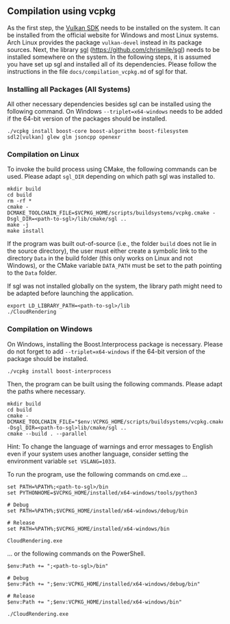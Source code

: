 ## Compilation using vcpkg

As the first step, the [Vulkan SDK](https://vulkan.lunarg.com/sdk/home) needs to be installed on the system. It can be
installed from the official website for Windows and most Linux systems. Arch Linux provides the package `vulkan-devel`
instead in its package sources. Next, the library [sgl](https://github.com/chrismile/sgl) (https://github.com/chrismile/sgl)
needs to be installed somewhere on the system. In the following steps, it is assumed you have set up sgl and installed
all of its dependencies. Please follow the instructions in the file `docs/compilation_vcpkg.md` of sgl for that.


### Installing all Packages (All Systems)

All other necessary dependencies besides sgl can be installed using the following command.
On Windows `--triplet=x64-windows` needs to be added if the 64-bit version of the packages should be installed.

```
./vcpkg install boost-core boost-algorithm boost-filesystem sdl2[vulkan] glew glm jsoncpp openexr
```


### Compilation on Linux

To invoke the build process using CMake, the following commands can be used.
Please adapt `sgl_DIR` depending on which path sgl was installed to.

```
mkdir build
cd build
rm -rf *
cmake -DCMAKE_TOOLCHAIN_FILE=$VCPKG_HOME/scripts/buildsystems/vcpkg.cmake -Dsgl_DIR=<path-to-sgl>/lib/cmake/sgl ..
make -j
make install
```

If the program was built out-of-source (i.e., the folder `build` does not lie in the source directory), the user must
either create a symbolic link to the directory `Data` in the build folder (this only works on Linux and not Windows),
or the CMake variable `DATA_PATH` must be set to the path pointing to the `Data` folder.

If sgl was not installed globally on the system, the library path might need to be adapted before launching the
application.

```
export LD_LIBRARY_PATH=<path-to-sgl>/lib
./CloudRendering
```


### Compilation on Windows

On Windows, installing the Boost.Interprocess package is necessary.
Please do not forget to add `--triplet=x64-windows` if the 64-bit version of the package should be installed.

```
./vcpkg install boost-interprocess
```

Then, the program can be built using the following commands. Please adapt the paths where necessary.

```
mkdir build
cd build
cmake -DCMAKE_TOOLCHAIN_FILE="$env:VCPKG_HOME/scripts/buildsystems/vcpkg.cmake" -Dsgl_DIR=<path-to-sgl>lib/cmake/sgl ..
cmake --build . --parallel
```

Hint: To change the language of warnings and error messages to English even if your system uses another language,
consider setting the environment variable `set VSLANG=1033`.

To run the program, use the following commands on cmd.exe ...

```
set PATH=%PATH%;<path-to-sgl>/bin
set PYTHONHOME=$VCPKG_HOME/installed/x64-windows/tools/python3

# Debug
set PATH=%PATH%;$VCPKG_HOME/installed/x64-windows/debug/bin

# Release
set PATH=%PATH%;$VCPKG_HOME/installed/x64-windows/bin

CloudRendering.exe
```

... or the following commands on the PowerShell.

```
$env:Path += ";<path-to-sgl>/bin"

# Debug
$env:Path += ";$env:VCPKG_HOME/installed/x64-windows/debug/bin"

# Release
$env:Path += ";$env:VCPKG_HOME/installed/x64-windows/bin"

./CloudRendering.exe
```
